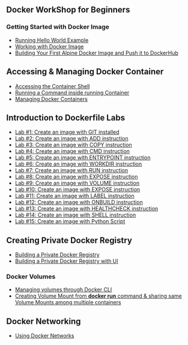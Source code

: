 ## Docker WorkShop for Beginners 

### Getting Started with Docker Image

- [Running Hello World Example](https://collabnix.github.io/dockerlabs/beginners/helloworld/)
- [Working with Docker Image](https://collabnix.github.io/dockerlabs/beginners/workingwithdockerimage.html) 
- [Building Your First Alpine Docker Image and Push it to DockerHub](https://collabnix.github.io/dockerlabs/beginners/building-your-first-alpine-container.html)



## Accessing & Managing Docker Container

- [Accessing the Container Shell](http://dockerlabs.collabnix.com/beginners/accessing-the-container.html)<br>
- [Running a Command inside running Container](http://dockerlabs.collabnix.com/beginners/running-command-inside-running-container.html)<br>
- [Managing Docker Containers](http://dockerlabs.collabnix.com/beginners/managing-containers.html)<br>

## Introduction to Dockerfile Labs

- [Lab #1: Create an image with GIT installed]()<br>
- [Lab #2: Create an image with ADD instruction]()<br>
- [Lab #3: Create an image with COPY instruction]()<br>
- [Lab #4: Create an image with CMD instruction]()<br>
- [Lab #5: Create an image with ENTRYPOINT instruction]()<br>
- [Lab #6: Create an image with WORKDIR instruction]()<br>
- [Lab #7: Create an image with RUN instruction]()<br>
- [Lab #8: Create an image with EXPOSE instruction]()<br>
- [Lab #9: Create an image with VOLUME instruction]()<br>
- [Lab #10: Create an image with EXPOSE instruction]()<br>
- [Lab #11: Create an image with LABEL instruction]()<br>
- [Lab #12: Create an image with ONBUILD instruction]()<br>
- [Lab #13: Create an image with HEALTHCHECK instruction]()<br>
- [Lab #14: Create an image with SHELL instruction]()<br>
- [Lab #15: Create an image with Python Script]()<br>


## Creating Private Docker Registry

- [Building a Private Docker Registry](https://collabnix.github.io/dockerlabs/beginners/build-private-docker-registry.html)
- [Building a Private Docker Registry with UI](https://collabnix.github.io/dockerlabs/beginners/portus.md)


### Docker Volumes

- [Managing volumes through Docker CLI](https://collabnix.github.io/dockerlabs/beginners/volume/managing-volumes-via-docker-cli.html)<br>
- [Creating Volume Mount from **docker run** command & sharing same Volume Mounts among multiple containers](https://collabnix.github.io/dockerlabs/beginners/volume/creating-volume-mount-from-dockercli.html)<br>

## Docker Networking

 - [Using Docker Networks](http://dockerlabs.collabnix.com/beginners/using-docker-network.html)<br>


